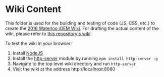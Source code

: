 # Wiki Content

This folder is used for the building and testing of code (JS, CSS, etc.) to create the [2016 Waterloo iGEM Wiki](http://2016.igem.org/Team:Waterloo). For drafting the actual content of the wiki, please refer to [this repository's wiki](http://github.com/igem-waterloo/uwaterloo-igem-2016/wiki). 

To test the wiki in your browser:
1. Install [NodeJS](https://nodejs.org/en/)
2. Install the [http-server](https://github.com/indexzero/http-server) module by running `npm install http-server -g`
3. Navigate to the top level wiki directory and run `http-server`
4. Visit the wiki at the address http://localhost:8080
